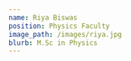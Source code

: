 ```yaml
---
name: Riya Biswas
position: Physics Faculty
image_path: /images/riya.jpg
blurb: M.Sc in Physics
---
```

